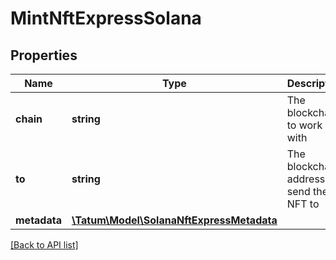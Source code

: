 # MintNftExpressSolana

## Properties

Name | Type | Description | Notes
------------ | ------------- | ------------- | -------------
**chain** | **string** | The blockchain to work with |
**to** | **string** | The blockchain address to send the NFT to |
**metadata** | [**\Tatum\Model\SolanaNftExpressMetadata**](SolanaNftExpressMetadata.md) |  |

[[Back to API list]](../../README.md#api-endpoints)
